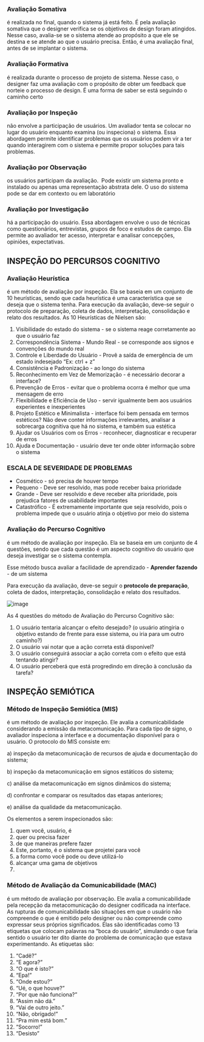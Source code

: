 ### Avaliação Somativa

é realizada no final, quando o sistema já está feito. É pela avaliação somativa que o designer verifica se os objetivos de design foram atingidos. Nesse caso, avalia-se se o sistema atende ao propósito a que ele se destina e se atende ao que o usuário precisa. Então, é uma avaliação final, antes de se implantar o sistema.

### Avaliação Formativa 
é realizada durante o processo de projeto de sistema. Nesse caso, o designer faz uma avaliação com o propósito de obter um feedback que norteie o processo de design. É uma forma de saber se está seguindo o caminho certo

### Avaliação por Inspeção
não envolve a participação de usuários. Um avaliador tenta se colocar no lugar do usuário enquanto examina (ou inspeciona) o sistema. Essa abordagem permite identificar problemas que os usuários podem vir a ter quando interagirem com o sistema e permite propor soluções para tais problemas.

### Avaliação por Observação 
os usuários participam da avaliação.  Pode existir um sistema pronto e instalado ou apenas uma representação abstrata dele. O uso do sistema pode se dar em contexto ou em laboratório

### Avaliação por Investigação 
há a participação do usuário. Essa abordagem envolve o uso de técnicas como questionários, entrevistas, grupos de foco e estudos de campo. Ela permite ao avaliador ter acesso, interpretar e analisar concepções, opiniões, expectativas.

## INSPEÇÃO DO PERCURSOS COGNITIVO

### Avaliação Heurística 
é um método de avaliação por inspeção. Ela se baseia em um conjunto de 10 heurísticas, sendo que cada heurística é uma característica que se deseja que o sistema tenha. Para execução da avaliação, deve-se seguir o protocolo de preparação, coleta de dados, interpretação, consolidação e relato dos resultados. As 10 Heurísticas de Nielsen são:

1. Visibilidade do estado do sistema - se o sistema reage corretamente ao que o usuário faz
2. Correspondência Sistema - Mundo Real - se corresponde aos signos e convenções do mundo real
3. Controle e Liberdade do Usuário - Provê a saída de emergência de um estado indesejado “Ex: ctrl + z”
4. Consistência e Padronização - ao longo do sistema
5. Reconhecimento em Vez de Memorização - é necessário decorar a interface?
6. Prevenção de Erros - evitar que o problema ocorra é melhor que uma mensagem de erro
7. Flexibilidade e Eficiência de Uso - servir igualmente bem aos usuários experientes e inexperientes
8. Projeto Estético e Minimalista - interface foi bem pensada em termos estéticos? Não deve conter informações irrelevantes, analisar a sobrecarga cognitiva que há no sistema, e também sua estética
9. Ajudar os Usuários com os Erros - reconhecer, diagnosticar e recuperar de erros
10. Ajuda e Documentação - usuário deve ter onde obter informação sobre o sistema
    
    
### ESCALA DE SEVERIDADE DE PROBLEMAS
    
- Cosmético - só precisa de houver tempo
- Pequeno - Deve ser resolvido, mas pode receber baixa prioridade
- Grande - Deve ser resolvido e deve receber alta prioridade, pois prejudica fatores de usabilidade importantes
- Catastrófico - É extremamente importante que seja resolvido, pois o problema impede que o usuário atinja o objetivo por meio do sistema

### Avaliação do Percurso Cognitivo 
é um método de avaliação por inspeção. Ela se baseia em um conjunto de 4 questões, sendo que cada questão é um aspecto cognitivo do usuário que deseja investigar se o sistema contempla. 

Esse método busca avaliar a facilidade de aprendizado - **Aprender fazendo** - de um sistema

Para execução da avaliação, deve-se seguir o **protocolo de preparação**, coleta de dados, interpretação, consolidação e relato dos resultados. 

![image](https://user-images.githubusercontent.com/70844369/222143119-349420fc-4329-424d-8c9c-5e52294780de.png)

As 4 questões do método de Avaliação do Percurso Cognitivo são:

1. O usuário tentaria alcançar o efeito desejado? (o usuário atingiria o objetivo estando de frente para esse sistema, ou iria para um outro caminho?)
2. O usuário vai notar que a ação correta está disponível?
3. O usuário conseguirá associar a ação correta com o efeito que está tentando atingir?
4. O usuário perceberá que está progredindo em direção à conclusão da tarefa?

## INSPEÇÃO SEMIÓTICA

### Método de Inspeção Semiótica (MIS) 
é um método de avaliação por inspeção. Ele avalia a comunicabilidade considerando a emissão da metacomunicação. Para cada tipo de signo, o avaliador inspeciona a interface e a documentação disponível para o usuário. O protocolo do MIS consiste em:

a) inspeção da metacomunicação de recursos de ajuda e documentação do sistema;

b) inspeção da metacomunicação em signos estáticos do sistema;

c) análise da metacomunicação em signos dinâmicos do sistema;

d) confrontar e comparar os resultados das etapas anteriores;

e) análise da qualidade da metacomunicação.

Os elementos a serem inspecionados são:

1. quem você, usuário, é
2. quer ou precisa fazer
3. de que maneiras prefere fazer
4. Este, portanto, é o sistema que projetei para você
5. a forma como você pode ou deve utilizá-lo
6. alcançar uma gama de objetivos
7. 

### Método de Avaliação da Comunicabilidade (MAC) 
é um método de avaliação por observação. Ele avalia a comunicabilidade pela recepção da metacomunicação do designer codificada na interface. As rupturas de comunicabilidade são situações em que o usuário não compreende o que é emitido pelo designer ou não compreende como expressar seus próprios significados. Elas são identificadas como 13 etiquetas que colocam palavras na “boca do usuário”, simulando o que faria sentido o usuário ter dito diante do problema de comunicação que estava experimentando. As etiquetas são:

1. “Cadê?”
2. “E agora?”
3. “O que é isto?”
4. “Epa!”
5. “Onde estou?”
6. “Ué, o que houve?”
7. “Por que não funciona?”
8. “Assim não dá.”
9. “Vai de outro jeito.”
10. “Não, obrigado!”
11. “Pra mim está bom.”
12. “Socorro!”
13. “Desisto”
